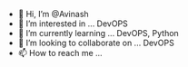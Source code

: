 - 👋 Hi, I’m @Avinash
- 👀 I’m interested in ... DevOPS
- 🌱 I’m currently learning ... DevOPS, Python
- 💞️ I’m looking to collaborate on ... DevOPS
- 📫 How to reach me ...

<!---
avinash0106/avinash0106 is a ✨ special ✨ repository because its `README.md` (this file) appears on your GitHub profile.
You can click the Preview link to take a look at your changes.
--->
